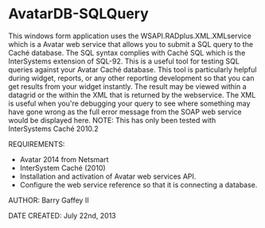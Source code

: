 AvatarDB-SQLQuery
=================

This windows form application uses the WSAPI.RADplus.XML.XMLservice which is a Avatar web service that allows you to submit a SQL query to the Caché database. The SQL syntax complies with Caché SQL which is the InterSystems extension of SQL-92. This is a useful tool for testing SQL queries against your Avatar Caché database. This tool is particularly helpful during widget, reports, or any other reporting development so that you can get results from your widget instantly. The result may be viewed within a datagrid or the within the XML that is returned by the webservice. The XML is useful when you're debugging your query to see where something may have gone wrong as the full error message from the SOAP web service would be displayed here. NOTE: This has only been tested with InterSystems Caché 2010.2

REQUIREMENTS:
* Avatar 2014 from Netsmart
* InterSystem Caché (2010)
* Installation and activation of Avatar web services API.
* Configure the web service reference so that it is connecting a database.

AUTHOR:
Barry Gaffey II
  
DATE CREATED:
July 22nd, 2013
